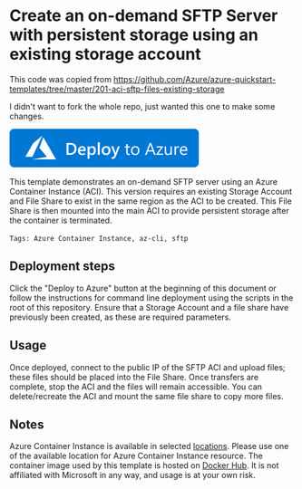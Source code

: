 # Create an on-demand SFTP Server with persistent storage using an existing storage account

This code was copied from https://github.com/Azure/azure-quickstart-templates/tree/master/201-aci-sftp-files-existing-storage

I didn't want to fork the whole repo, just wanted this one to make some changes.

[![Deploy To Azure](https://raw.githubusercontent.com/linuxx/AzureSFTPServer/master/images/deploytoazure.svg)](https://portal.azure.com/#create/Microsoft.Template/uri/https%3A%2F%2Fraw.githubusercontent.com%2Flinuxx%2FAzureSFTPServer%2Fmaster%2Fazuredeploy.json)



This template demonstrates an on-demand SFTP server using an Azure Container Instance (ACI). This version requires an existing Storage Account and File Share to exist in the same region as the ACI to be created. This File Share is then mounted into the main ACI to provide persistent storage after the container is terminated.

`Tags: Azure Container Instance, az-cli, sftp`

## Deployment steps

Click the "Deploy to Azure" button at the beginning of this document or follow the instructions for command line deployment using the scripts in the root of this repository. Ensure that a Storage Account and a file share have previously been created, as these are required parameters.

## Usage

Once deployed, connect to the public IP of the SFTP ACI and upload files; these files should be placed into the File Share. Once transfers are complete, stop the ACI and the files will remain accessible. You can delete/recreate the ACI and mount the same file share to copy more files.

## Notes

Azure Container Instance is available in selected [locations](https://docs.microsoft.com/en-us/azure/container-instances/container-instances-quotas#region-availability). Please use one of the available location for Azure Container Instance resource.
The container image used by this template is hosted on [Docker Hub](https://hub.docker.com/r/atmoz/sftp). It is not affiliated with Microsoft in any way, and usage is at your own risk.



